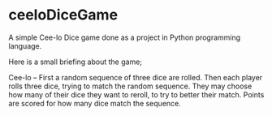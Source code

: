 # ceeloDiceGame
A simple Cee-lo Dice game done as a project in Python programming language. 

Here is a small briefing about the game;

Cee-lo – First a random sequence of three dice are rolled. Then each player rolls three dice, trying to match the random sequence. They may choose how many of their dice they want to reroll, to try to better their match. Points are scored for how many dice match the sequence. 

